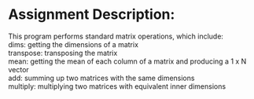 # Assignment Description:  
This program performs standard matrix operations, which include:  
 dims: getting the dimensions of a matrix  
 transpose: transposing the matrix  
 mean: getting the mean of each column of a matrix and producing a 1 x N vector  
 add: summing up two matrices with the same dimensions  
 multiply: multiplying two matrices with equivalent inner dimensions  
